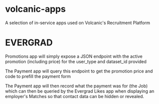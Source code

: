 volcanic-apps
=============

A selection of in-service apps used on Volcanic's Recruitment Platform


EVERGRAD
===

Promotions app will simply expose a JSON endpoint with the active promotion (including price) for the user_type and dataset_id provided

The Payment app will query this endpoint to get the promotion price and code to prefill the payment form

The Payment app will then record what the payment was for (the Job) which can then be queried by the Evergrad Likes app when displaying an employer's Matches so that contact data can be hidden or revealed.